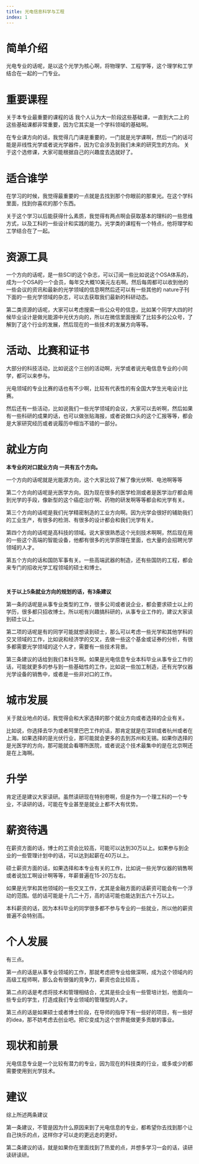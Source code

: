 ```yaml
---
title: 光电信息科学与工程
index: 1
---
```


# 简单介绍

光电专业的话呢，是以这个光学为核心啊，将物理学、工程学等，这个理学和工学结合在一起的一门专业。

# 重要课程

关于本专业最重要的课程的话 我个人认为大一阶段这些基础课，一直到大二上的这些基础课都非常重要，因为它其实是一个学科领域的基础啊。

在专业课方向的话，我觉得几门课是重要的，一门就是光学课啊，然后一门的话可能是非线性光学或者说光学器件，因为它会涉及到我们未来的研究生的方向。 关于这个选修课，大家可能根据自己的兴趣度去选就好了。

# 适合谁学

在学习的时候，我觉得最重要的一点就是去找到那个你眼前的那束光。在这个学科里面，找到你喜欢的那个东西。

关于这个学习以后能获得什么素质，我觉得有两点啊会获取基本的理科的一些思维方式，以及工科的一些设计和实践的能力。光学类的课程有一个特点，他将理学和工学结合在了一起。

# 资源工具

一个方向的话呢，是一些SCI的这个杂志，可以订阅一些比如说这个OSA体系的，成为一个OSA的一个会员，每年交大概10美元左右啊。然后每周都可以收到他的一些会议的资讯和最新的光学领域的信息啊然后还可以有一些其他的 nature子刊下面的一些光学领域的杂志，可以去获取我们最新的科研动态。

第二类资源的话呢，大家可以考虑搜索一些公众号的信息，比如某个同学大四的时候毕业设计是做光能源中光伏方向的，所以在微信里面搜索了比较多的公众号，了解到了这个行业的发展，然后现在的一些技术的发展方向等等。 

# 活动、比赛和证书

大部分的科技活动，比如说这个三创的活动啊，光学或者说光电信息专业的小同学，都可以来参与。

光电领域的专业比赛的话也有不少啊，比较有代表性的有全国大学生光电设计比赛。

然后还有一些活动，比如说我们一些光学领域的会议，大家可以去听啊，然后如果有一些科研的成果的话，也可以做张贴海报，或者说做口头的这个汇报等等，都会是大家研究经历或者说履历中相当不错的一部分。

# 就业方向

**本专业的对口就业方向 一共有五个方向。**

一个方向的话呢就是光能源方向，这个大家比较了解了像光伏啊、电池啊等等 

第二个方向的话呢是光医学方向。因为现在很多的医学检测或者是医学治疗都会用到光学的手段，像新型的这个癌症治疗啊、药物的研发啊等等都会和光学有关。 

第三个方向的话呢是我们光学精密制造的工业方向啊。因为光学会很好的辅助我们的工业生产，有很多的检测、有很多的设计都会和我们光学有关。 

第四个方向的话呢是高科技的领域。说大家很熟悉这个光刻技术啊啊，然后现在用的一些这个高端的智能设备，他都有很多的光学原理在里面，也大量的会招聘光学领域的人才。 

第五个方向的话和国防军事有关。一些高端武器的制造，还有些国防的工程，都会来专门的招收光学工程领域的硕士和博士。

​	

**关于以上5条就业方向的规划的话，有3条建议**

第一条的话呢是从事专业类型的工作，很多公司或者说企业，都会要求硕士以上的学历，很多都只招收博士。所以呃有兴趣搞科研的，从事专业工作的，建议大家读到硕士以上。

第二项的话呢是有的同学可能就想读到硕士，那么可以考虑一些光学和其他学科的交叉领域的工作，比如说和经济学的交叉，去做一些这个基金或证券的分析，有很多都需要光学领域的这个人才，需要有一些技术背景。

第三条建议的话给到我们本科生啊。如果是光电信息专业本科毕业从事专业工作的话，可能就更多的参与到一些基础性的工作，比如说一些加工制造，还有光学仪器光学设备的销售中，或者是一些非对口的工作。

# 城市发展

关于就业地点的话，我觉得会和大家选择的那个就业方向或者选择的企业有关。

比如说，你选择去华为或者阿里巴巴工作的话，那肯定就是在深圳或者杭州或者在上海。如果选择的是光伏行业，那可能就会更多的去到苏州和无锡。如果你选择的是光医学的方向，那可能就会看哪所医院，或者说这个技术最集中的是在北京啊还是在上海啊。

# 升学

肯定还是建议大家读研。虽然读研现在特别卷啊，但是作为一个理工科的一个专业，不读研的话，可能在专业甚至是就业上都不大有优势。

# 薪资待遇

在薪资方面的话，博士的工资会比较高，可能可以达到30万以上。如果参与到企业的一些管理计划中的话，可以达到起薪在40万以上。

硕士薪资方面的话，如果选择和本专业有关的工作，比如说一些光学仪器的销售啊或者说加工啊设计啊等等，年薪普遍在15-20万左右。

如果是光学和其他领域的一些交叉工作，尤其是金融方面的话薪资可能会有一个浮动的范围。低的话可能是十几二十万，高的话可能也能达到五六十万以上。

本科薪资的话，因为本科毕业的同学很多都不参与专业的一些就业，所以他的薪资普遍不会特别高。

# 个人发展

有三点。

第一点的话是从事专业领域的工作，那就考虑把专业给做深啊，成为这个领域内的高级工程师啊，那么会有很强的竞争力，薪资也会比较高 。

第二点的话是考虑将技术和管理相结合，尤其是些企业有一些管培计划，他面向一些专业的学生，打造成我们专业领域的管理型的人才。 

第三点的话是如果硕士或者博士阶段，在导师的指导下有一些好的项目，有一些好的idea，那不妨考虑去创业吧。把它变成为这个世界能做更多贡献的事业。

# 现状和前景

光电信息专业是一个比较有潜力的专业，因为现在的科技类的行业，或多或少的都需要使用到光学技术。

# 建议

综上所述两条建议 

第一条建议，不管是因为什么原因来到了光电信息的专业，都希望你去找到那个让自己快乐的点，这样你才可以走的更远走的更好。

第二条建议的话，就是如果你在里面找到了热爱的点，并想多学习一会的话，读研读研读研。